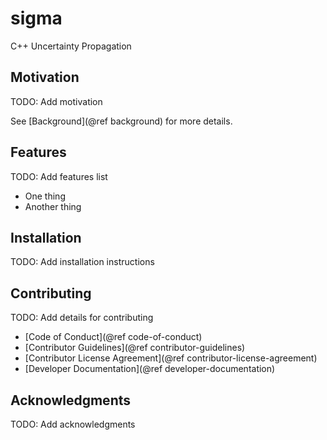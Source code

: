 # sigma 

C++ Uncertainty Propagation

## Motivation
TODO: Add motivation

See [Background](@ref background) for more details.

## Features
TODO: Add features list

- One thing
- Another thing

## Installation
TODO: Add installation instructions

## Contributing
TODO: Add details for contributing
- [Code of Conduct](@ref code-of-conduct)
- [Contributor Guidelines](@ref contributor-guidelines)
- [Contributor License Agreement](@ref contributor-license-agreement)
- [Developer Documentation](@ref developer-documentation)

## Acknowledgments
TODO: Add acknowledgments
